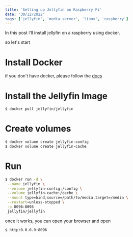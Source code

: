 ```yaml
---
title: 'Setting up Jellyfin on Raspberry Pi'
date: '30/12/2022'
tags: ['jellyfin', 'media server', 'linux', 'raspberry']
---
```


In this post I'll install jellyfin on a raspberry using docker.

so let's start

# Install Docker
if you don't have docker, please follow the [docs](https://docs.docker.com/engine/install/ubuntu/)


# Install the Jellyfin Image
```bash
$ docker pull jellyfin/jellyfin
```

# Create volumes
```bash
$ docker volume create jellyfin-config
$ docker volume create jellyfin-cache
```

# Run
```bash
$ docker run -d \
 --name jellyfin \
 --volume jellyfin-config:/config \
 --volume jellyfin-cache:/cache \
 --mount type=bind,source=/path/to/media,target=/media \
 --restart=unless-stopped \
 -p 8096:8096
 jellyfin/jellyfin
```

once it works, you can open your browser and open

`$ http:0.0.0.0:8096`
